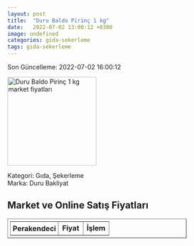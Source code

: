 ```yaml
---
layout: post
title:  "Duru Baldo Pirinç 1 kg"
date:   2022-07-02 13:00:12 +0300
image: undefined
categories: gida-sekerleme
tags: gida-sekerleme
---
```


Son Güncelleme: 2022-07-02 16:00:12

<img src="undefined" width="200" alt="Duru Baldo Pirinç 1 kg market fiyatları" />

Kategori: Gıda, Şekerleme
<br />
Marka: Duru Bakliyat

<h2>Market ve Online Satış Fiyatları</h2>

<table border="1" style="padding: 5px;width:80%;">
  <tr>
    <td style="padding: 5px;"><strong>Perakendeci</strong></td>
    <td><strong>Fiyat</strong></td>
    <td><strong>İşlem</strong></td>
  </tr>
  
</table>
